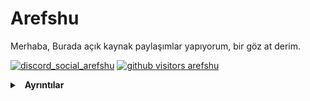 # Arefshu
Merhaba, Burada açık kaynak paylaşımlar yapıyorum, bir göz at derim.

[![discord_social_arefshu](https://img.shields.io/badge/Discord-aref1948-CD5C5C)](https://discord.com/users/791263097817661451)
[![github visitors arefshu](https://komarev.com/ghpvc/?username=Arefshu&color=CD5C5C&label=Visitors&color=CD5C5C)](https://github.com/arefshu)
<details>
  <summary>&nbsp; <b>Ayrıntılar</b></summary>
  &nbsp; 
  <details>
    <summary> &nbsp; &nbsp; &nbsp; <b>GitHub Stats</b></summary>
    <img src="https://github-readme-stats.vercel.app/api?username=Arefshu&count_private=true&bg_color=0d1117&show_icons=true&theme=dark&hide_border=true" width="%100" height="150px" alt="stats" />
    <img src="https://github-readme-stats.vercel.app/api/top-langs/?username=Arefshu&layout=compact&bg_color=0d1117&theme=dark&hide_border=true" />
  </details>

  <details>
    <summary> &nbsp; &nbsp; &nbsp; <b>Discord Profil</b></summary>
    <img src="https://lanyard-profile-readme.vercel.app/api/852609757997957172?bg=0d1117">
  </details>
 </details>
 
